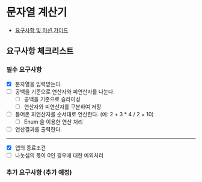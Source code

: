 # 문자열 계산기

- [요구사항 및 미션 가이드](README_original.md)

## 요구사항 체크리스트

### 필수 요구사항
- [x] 문자열을 입력받는다.
- [ ] 공백을 기준으로 연산자와 피연산자를 나눈다.
  - [ ] 공백을 기준으로 슬라이싱
  - [ ] 연산자와 피연산자를 구분하여 저장
- [ ] 들어온 피연산자를 순서대로 연산한다. (예: 2 + 3 * 4 / 2 = 10)
  - [ ] Enum 을 이용한 연산 처리  
- [ ] 연산결과를 출력한다. 
---
- [x] 앱의 종료조건 
- [ ] 나눗셈의 몫이 0인 경우에 대한 예외처리

### 추가 요구사항 (추가 예정)


